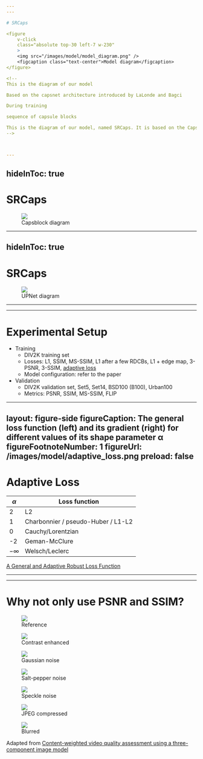```yaml
---
---

# SRCaps

<figure
    v-click
    class="absolute top-30 left-7 w-230"
    >
    <img src="/images/model/model_diagram.png" />
    <figcaption class="text-center">Model diagram</figcaption>
</figure>

<!--
This is the diagram of our model

Based on the capsnet architecture introduced by LaLonde and Bagci

During training

sequence of capsule blocks

This is the diagram of our model, named SRCaps. It is based on the CapsNet architecture introduced in the work of LaLonde and Bagci. During training, the model receives a batch of images patches pairs, one with low resolution and the other with high resolution. The low resolution image is fed to the encoder, which is composed of a single convolutional layer. The output of the encoder is then fed to a sequence of capsule blocks, each having a residual connection with its input. The output of the last capsule block is then fed to another convolutional layer, which has a residual connection with the output of the first convolutional layer. Then the output of the last convolutional layer is fed to the UPNet, which is responsible for the upsampling of the image. The output of the UPNet is then compared to the high resolution image using a loss function. The loss function is then used to update the weights of the model. The main difference between the training and validation phases is that during validation, the model receives a single LR/HR image pair, instead of a batch of patches per step.
-->



---
```

hideInToc: true
---

# SRCaps

<figure
    class="absolute top-50 left-7 w-230"
    >
    <img src="/images/model/capsblock_diagram.png" />
    <figcaption class="text-center">Capsblock diagram</figcaption>
</figure>

<!--
main building block of our model

sequence of convolutional capsules

This is the diagram of the CapsBlock, which is the main building block of our model. It is composed of a sequence of convolutional capsules, each having a residual connection with its input. The output of each capsule is concatenated, creating what is called a dense connection, and then fed to a convolutional layer. The output of this convolutional layer is the output of this block.
-->



---
hideInToc: true
---

# SRCaps

<figure
    class="absolute top-40 left-12 w-220"
    >
    <img src="/images/model/upnet_diagram.png" />
    <figcaption class="text-center">UPNet diagram</figcaption>
</figure>

<!--
responsible for the upsampling of the image

sequence of convolutional layers intertwined with pixel shuffle layers, or subpixel convolutions

This is the diagram of the UPNet, which is responsible for the upsampling of the image. It is composed of a sequence of convolutional layers, intertwined with layers of pixel shuffle, or subpixel convolutions. At the output of each pixel shuffle layer the image is upsampled by a factor of 2 (or 3). The output of the last pixel shuffle layer is the output of the UPNet. In our case, we only used the path above, since we focused on a 4x upsampling factor.
-->



---
---

# Experimental Setup

<v-clicks>

- Training
  - DIV2K training set
  - Losses: L1, SSIM, MS-SSIM, L1 after a few RDCBs, L1 + edge map, 3-PSNR, 3-SSIM, <u>adaptive loss</u>
  - Model configuration: refer to the paper
- Validation
  - DIV2K validation set, Set5, Set14, BSD100 (B100), Urban100
  - Metrics: PSNR, SSIM, MS-SSIM, FLIP

</v-clicks>

<!--
Model configuration like kernel size, batch size, number of epochs, and so on, please refer to the paper

For training we used the training set of the DIV2K dataset, which is composed by a wide variety of image types. We investigated a miriad of loss functions combinations, including L1, SSIM, MS-SSIM, edge map, and a few others. For our final version we stick with the adaptive loss function. For more information about number of epochs, model params, and other details, please refer to the paper. For validation we used a collection of commonly used datasets, composed of the validation set of the DIV2K, as well as the Set5, Set14, B100, and Urban100 datasets. For metrics we used PSNR, SSIM, MS-SSIM, and FLIP. For more information about the metrics, please refer to the paper. A few questions might arise, besides why we used capsules. So let's answer a few of them.
-->



---
layout: figure-side
figureCaption: The general loss function (left) and its gradient (right) for different values of its shape parameter α
figureFootnoteNumber: 1
figureUrl: /images/model/adaptive_loss.png
preload: false
---

# Adaptive Loss

| $\alpha$  | Loss function                      |
| --------- | ---------------------------------- |
| 2         | L2                                 |
| 1         | Charbonnier / pseudo-Huber / L1-L2 |
| 0         | Cauchy/Lorentzian                  |
| -2        | Geman-McClure                      |
| $-\infty$ | Welsch/Leclerc                     |

<Footnotes separator v-after>
  <Footnote :number=1><a href="https://openaccess.thecvf.com/content_CVPR_2019/html/Barron_A_General_and_Adaptive_Robust_Loss_Function_CVPR_2019_paper.html">A General and Adaptive Robust Loss Function</a></Footnote>
</Footnotes>

<!--
A few questions might arise, besides why we used capsules.

Why did we stick with adaptive loss?

Why did we stick with adaptive loss? Well, we tested a lot of different loss functions, and we found that the adaptive loss function was the one that gave us the best results. The adaptive loss function is a generalization of a lot of loss functions, and it is defined by a shape parameter alpha and a scale parameter c. When alpha is equal to 2, the adaptive loss function is equivalent to the L2 loss function. When alpha is equal to 1, the adaptive loss function is equivalent to the Charbonnier loss function, which itself is a generalization of the L1 and L2 loss functions, and so on. In our case, we started with alpha equal to 1, which is equivalent to the Charbonnier loss function, and let the network learn during training the best value of alpha and c.
-->



---
---

# Why not only use PSNR and SSIM?

<figure
    v-click
    class="absolute top-55 left-10 w-40 h-40"
    >
    <img src="/images/metrics/Einstein/Einstein_a.png" />
    <figcaption class="text-center">Reference</figcaption>
</figure>

<figure
    v-click
    class="absolute top-25 left-70 w-40 h-40"
    >
    <img src="/images/metrics/Einstein/Einstein_b.png" />
    <figcaption class="text-center">Contrast enhanced</figcaption>
</figure>

<figure
    v-after
    class="absolute top-25 left-130 w-40 h-40"
    >
    <img src="/images/metrics/Einstein/Einstein_c.png" />
    <figcaption class="text-center">Gaussian noise</figcaption>
</figure>

<figure
    v-after
    class="absolute top-25 left-190 w-40 h-40"
    >
    <img src="/images/metrics/Einstein/Einstein_d.png" />
    <figcaption class="text-center">Salt-pepper noise</figcaption>
</figure>

<figure
    v-after
    class="absolute top-80 left-70 w-40 h-40"
    >
    <img src="/images/metrics/Einstein/Einstein_e.png" />
    <figcaption class="text-center">Speckle noise</figcaption>
</figure>

<figure
    v-after
    class="absolute top-80 left-130 w-40 h-40"
    >
    <img src="/images/metrics/Einstein/Einstein_f.png" />
    <figcaption class="text-center">JPEG compressed</figcaption>
</figure>

<figure
    v-after
    class="absolute top-80 left-190 w-40 h-40"
    >
    <img src="/images/metrics/Einstein/Einstein_g.png" />
    <figcaption class="text-center">Blurred</figcaption>
</figure>

<Footnotes separator v-after>
  <Footnote>Adapted from <a href="https://www.spiedigitallibrary.org/journals/journal-of-electronic-imaging/volume-19/issue-1/011003/Content-weighted-video-quality-assessment-using-a-three-component-image/10.1117/1.3267087.short?SSO=1">Content-weighted video quality assessment using a three-component image model</a></Footnote>
</Footnotes>

<!--
Another question is

Another question is, why not only use PSNR and SSIM? Well, PSNR and SSIM are good metrics, but they are not perfect. For example, let's take a look at this image. This is the reference image. Here we can see a lot of different variations of the reference image. One thing that they all have in common is that they have the same PSNR values calculated from the reference image, but clearly some are closer to the original image, or at least more recognizable, than others. For that reason, we decided to use a combination of metrics, including PSNR and SSIM, but also MS-SSIM and FLIP.
-->

